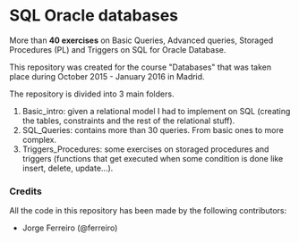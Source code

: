 # SQL Oracle databases

More than <b>40 exercises</b> on Basic Queries, Advanced queries, Storaged Procedures (PL) and Triggers on SQL for Oracle Database.

This repository was created for the course "Databases" that was taken place during October 2015 - January 2016 in Madrid.

The repository is divided into 3 main folders.
1. Basic_intro: given a relational model I had to implement on SQL (creating the tables, constraints and the rest of the relational stuff).
2. SQL_Queries: contains more than 30 queries. From basic ones to more complex.
3. Triggers_Procedures: some exercises on storaged procedures and triggers (functions that get executed when some condition is done like insert, delete, update...).

### Credits
All the code in this repository has been made by the following contributors:
- Jorge Ferreiro (@ferreiro)